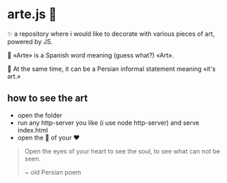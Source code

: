 # arte.js 🎨

✨ a repository where i would like to decorate with various pieces of art, powered by JS.

📖 «Arte» is a Spanish word meaning (guess what?) «Art».
 
🎩 At the same time, it can be a Persian informal statement meaning «it's art.»

## how to see the art
- open the folder
- run any http-server you like (i use node http-server) and serve index.html
- open the 👀 of your ❤️

 
> Open the eyes of your heart to see the soul, to see what can not be seen.
>
> ~ old Persian poem
